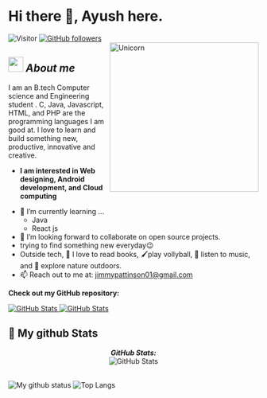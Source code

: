 # Hi there 👋, Ayush here. 
![Visitor](https://visitor-badge.laobi.icu/badge?page_id=Austinayu.visitor-badge) [![GitHub followers](https://img.shields.io/github/followers/Austinayu.svg?style=social&label=Follow)](https://github.com/Austinayu?tab=followers)<br/>
<img align="right" width=300px alt="Unicorn" src="https://media.tenor.com/GBjcS_352j0AAAAi/rafs84-rafs-design.gif" />

## <img src="https://media.tenor.com/I5iY9Hj8YGQAAAAi/kroppa-digital.gif" width="30px">&nbsp;***About me***

I am an B.tech Computer science and Engineering student . C, Java, Javascript, HTML, and PHP are the programming languages I am good at. I love to learn and build something new, productive, innovative and creative.
* **I am interested in Web designing, Android development, and Cloud computing**
- 🌱 I’m currently learning ...
  - Java
  - React js
- 👯 I’m looking forward to collaborate on open source projects.
-  trying to find something new everyday😉<br>
- Outside tech, 📖 I love to read books, 🖌️play vollyball, 🎵 listen to music, and 🌴 explore nature outdoors.
- 📫 Reach out to me at: <a href="jimmypattinson01@gmail.com">jimmypattinson01@gmail.com
</a>

__Check out my GitHub repository:__

<div>
  <p>
    <a href="https://github.com/Austinayu/Poetic_phrase_generator">
      <img src="https://github-readme-stats.vercel.app/api/pin/?username=Austinayu&repo=Poetic_phrase_generator" alt="GitHub Stats" />
    </a>
    <a href="https://github.com/Austinayu/Linux-Shell-Implementation.git">
      <img src="https://github-readme-stats.vercel.app/api/pin/?username=Austinayu&repo=Designing_Ludo_usingHTML" alt="GitHub Stats" />
    </a>
  </p>
</div>


<h2>👀 My github Stats</h2>

<div>
<!--   <p align="center">
    <b><em>Now listening to:</em></b> <br/>
    <img src="https://spotify-github-profile.vercel.app/api/view?uid=Bhargavi-hash&cover_image=true&theme=novatorem" alt="Now Listenting to" />
  </p> -->
  
  <p align="center">
  <b><em>GitHub Stats:</em></b> <br/>
    <img src="https://github-readme-streak-stats.herokuapp.com/?user=Austinayu" alt="GitHub Stats" /> <br/><br/>
  
</div>

![My github status](https://github-readme-stats.vercel.app/api?username=Austinayu&show_icons=true&include_all_commits=true)
![Top Langs](https://github-readme-stats.vercel.app/api/top-langs/?username=Austinayu&layout=compact)
